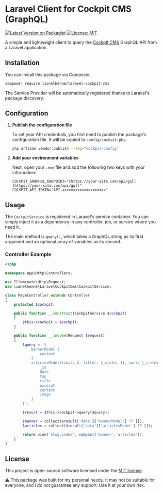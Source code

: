 # Laravel Client for Cockpit CMS (GraphQL)

[![Latest Version on Packagist](https://img.shields.io/packagist/v/lionelhenne/laravel-cockpit-cms.svg?style=flat-square)](https://packagist.org/packages/lionelhenne/laravel-cockpit-cms)
[![License: MIT](https://img.shields.io/badge/License-MIT-yellow.svg?style=flat-square)](https://opensource.org/licenses/MIT)

A simple and lightweight client to query the [Cockpit CMS](https://getcockpit.com/) GraphQL API from a Laravel application.

## Installation

You can install this package via Composer.

```bash
composer require lionelhenne/laravel-cockpit-cms
```

The Service Provider will be automatically registered thanks to Laravel's package discovery.

## Configuration

1.  **Publish the configuration file**

    To set your API credentials, you first need to publish the package's configuration file. It will be copied to `config/cockpit.php`.

    ```bash
    php artisan vendor:publish --tag="cockpit-config"
    ```

2.  **Add your environment variables**

    Next, open your `.env` file and add the following two keys with your information:

    ```.env
    COCKPIT_GRAPHQL_ENDPOINT="[https://your-site.com/api/gql](https://your-site.com/api/gql)"
    COCKPIT_API_TOKEN="API-xxxxxxxxxxxxxxxxxxxx"
    ```

## Usage

The `CockpitService` is registered in Laravel's service container. You can simply inject it as a dependency in any controller, job, or service where you need it.

The main method is `query()`, which takes a GraphQL string as its first argument and an optional array of variables as its second.

### Controller Example

```php
<?php

namespace App\Http\Controllers;

use Illuminate\Http\Request;
use lionelhenne\LaravelCockpitCms\CockpitService;

class PageController extends Controller
{
    protected $cockpit;

    public function __construct(CockpitService $cockpit)
    {
        $this->cockpit = $cockpit;
    }

    public function __invoke(Request $request)
    {
        $query = '{
            bannerModel {
                content
            }
            articlesModel(limit: 2, filter: {_state: 1}, sort: {_created: -1}) {
                _id
                date
                tag
                title
                excerpt
                content
                image
            }
        }';

        $result = $this->cockpit->query($query);

        $banner = collect($result['data']['bannerModel'] ?? []);
        $articles = collect($result['data']['articlesModel'] ?? []);

        return view('blog.index', compact('banner','articles'));
    }
}
```

## License

This project is open-source software licensed under the [MIT license](https://opensource.org/licenses/MIT).

⚠️ This package was built for my personal needs. It may not be suitable for everyone, and I do not guarantee any support. Use it at your own risk.